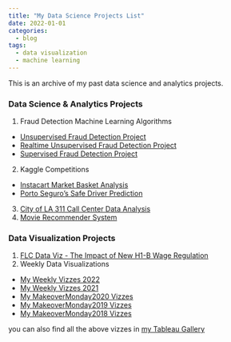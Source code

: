 ```yaml
---
title: "My Data Science Projects List"
date: 2022-01-01
categories:
  - blog
tags:
  - data visualization
  - machine learning
---
```


This is an archive of my past data science and analytics projects.  

### Data Science & Analytics Projects
1. Fraud Detection Machine Learning Algorithms
 - [Unsupervised Fraud Detection Project](https://github.com/yudong-94/Unsupervised-Fraud-Detection-Algorithm)
 - [Realtime Unsupervised Fraud Detection Project](https://github.com/yudong-94/Realtime-Unsupervised-Fraud-Detection-Algorithm)
 - [Supervised Fraud Detection Project](https://github.com/yudong-94/Supervised-Fraud-Detection-Algorithm)
2. Kaggle Competitions
 - [Instacart Market Basket Analysis](https://github.com/yudong-94/Kaggle-Instacart-Market-Basket-Analysis)
 - [Porto Seguro’s Safe Driver Prediction](https://github.com/yudong-94/Kaggle-Safe-Driver-Prediction)
3. [City of LA 311 Call Center Data Analysis](https://github.com/yudong-94/City-of-LA-311-Call-Center-Data-Analysis)
4. [Movie Recommender System](https://github.com/yudong-94/My-Movie-Recommender)


### Data Visualization Projects

1. [FLC Data Viz - The Impact of New H1-B Wage Regulation](https://yudong-94.github.io/personal-website/data%20viz/FLCDataViz/)
2. Weekly Data Visualizations
 - [My Weekly Vizzes 2022](https://yudong-94.github.io/personal-website/project/WeeklyViz2022/)  
 - [My Weekly Vizzes 2021](https://yudong-94.github.io/personal-website/project/WeeklyViz2021/)  
 - [My MakeoverMonday2020 Vizzes](https://yudong-94.github.io/personal-website/project/MakeOverMonday2020/)  
 - [My MakeoverMonday2019 Vizzes](https://yudong-94.github.io/personal-website/project/MakeOverMonday2019/)  
 - [My MakeoverMonday2018 Vizzes](https://yudong-94.github.io/personal-website/project/MakeOverMonday2018/)  

you can also find all the above vizzes in [my Tableau Gallery](https://public.tableau.com/profile/yu.dong#!/)  
